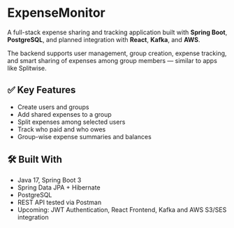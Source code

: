 # ExpenseMonitor

A full-stack expense sharing and tracking application built with **Spring Boot**, **PostgreSQL**, and planned integration with **React**, **Kafka**, and **AWS**.

The backend supports user management, group creation, expense tracking, and smart sharing of expenses among group members — similar to apps like Splitwise.

## ✅ Key Features

- Create users and groups
- Add shared expenses to a group
- Split expenses among selected users
- Track who paid and who owes
- Group-wise expense summaries and balances

## 🛠 Built With

- Java 17, Spring Boot 3
- Spring Data JPA + Hibernate
- PostgreSQL
- REST API tested via Postman
- Upcoming: JWT Authentication, React Frontend, Kafka and AWS S3/SES integration
